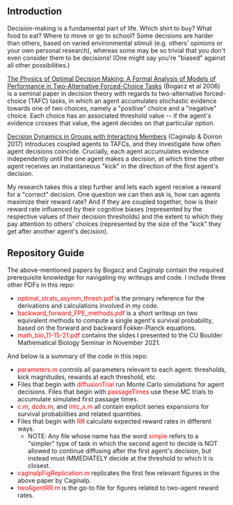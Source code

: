 ## Introduction
Decision-making is a fundamental part of life. Which shirt to buy? What food to eat? Where to move or go to school? Some decisions are harder than others, based on varied environmental stimuli (e.g. others' opinions or your own personal research), whereas some may be so trivial that you don't even consider them to be decisions! (One might say you're "biased" against all other possibilities.)

[The Physics of Optimal Decision Making: A Formal Analysis of Models of Performance in Two-Alternative Forced-Choice Tasks](https://psycnet.apa.org/doiLanding?doi=10.1037%2F0033-295X.113.4.700) (Bogacz et al 2006) is a seminal paper in decision theory with regards to two-alternative forced-choice (TAFC) tasks, in which an agent accumulates stochastic evidence towards one of two choices, namely a "positive" choice and a "negative" choice. Each choice has an associated threshold value -- if the agent's evidence crosses that value, the agent decides on that particular option.

[Decision Dynamics in Groups with Interacting Members](https://arxiv.org/abs/1906.04377) (Caginalp & Doiron 2017) introduces coupled agents to TAFCs, and they investigate how often agent decisions coincide. Crucially, each agent accumulates evidence independently until the one agent makes a decision, at which time the other agent receives an instantaneous "kick" in the direction of the first agent's decision.

My research takes this a step further and lets each agent receive a reward for a "correct" decision. One question we can then ask is, how can agents maximize their reward rate? And if they are coupled together, how is their reward rate influenced by their cognitive biases (represented by the respective values of their decision thresholds) and the extent to which they pay attention to others' choices (represented by the size of the "kick" they get after another agent's decision).

## Repository Guide
The above-mentioned papers by Bogacz and Caginalp contain the required prerequisite knowledge for navigating my writeups and code. I include three other PDFs in this repo:

 - <span style="color:red">optimal_strats_asymm_thresh.pdf</span> is the primary reference for the derivations and calculations involved in my code. 
 - <span style="color:red">backward_forward_FPE_methods.pdf</span> is a short writeup on two equivalent methods to compute a single agent's survival probability, based on the forward and backward Fokker-Planck equations. 
 - <span style="color:red">math_bio_11-15-21.pdf</span> contains the slides I presented to the CU Boulder Mathematical Biology Seminar in November 2021.

And below is a summary of the code in this repo:

- <span style="color:red">parameters.m</span> controls all parameters relevant to each agent: thresholds, kick magnitudes, rewards at each threshold, etc.
- Files that begin with <span style="color:red">diffusionTrial</span> run Monte Carlo simulations for agent decisions. Files that begin with <span style="color:red">passageTimes</span> use these MC trials to accumulate simulated first passage times.
- <span style="color:red">c.m</span>, <span style="color:red">dcdx.m</span>, and <span style="color:red">intc_x.m</span> all contain explicit series expansions for survival probabilities and related quantities.
- Files that begin with <span style="color:red">RR</span> calculate expected reward rates in different ways.
    - NOTE: Any file whose name has the word <span style="color:red">simple</span> refers to a "simpler" type of task in which the second agent to decide is NOT allowed to continue diffusing after the first agent's decision, but instead must IMMEDIATELY decide at the threshold to which it is closest.
- <span style="color:red">caginalpFigReplication.m</span> replicates the first few relevant figures in the above paper by Caginalp.
- <span style="color:red">twoAgentRR.m</span> is the go-to file for figures related to two-agent reward rates.
